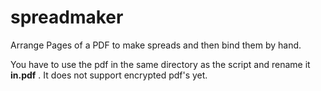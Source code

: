 # spreadmaker
Arrange Pages of a PDF to make spreads and then bind them by hand.

You have to use the pdf in the same directory as the script and rename it **in.pdf** .
It does not support encrypted pdf's yet.


